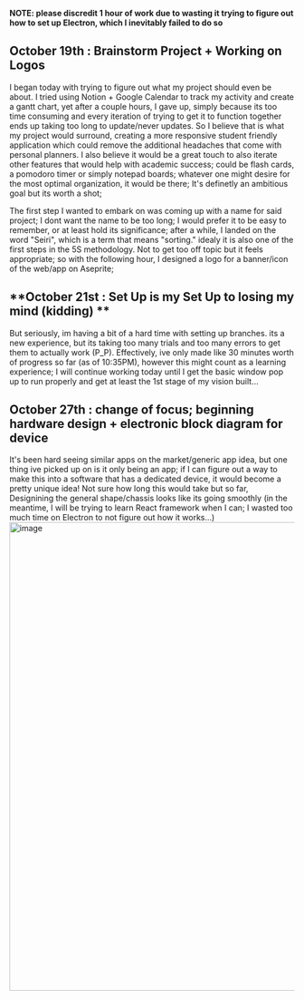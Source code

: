 **NOTE: please discredit 1 hour of work due to wasting it trying to figure out how to set up Electron, which I inevitably failed to do so**

## **October 19th : Brainstorm Project + Working on Logos**
I began today with trying to figure out what my project should even be about. I tried using Notion + Google Calendar to track my activity and create a gantt chart, yet after a couple hours, I gave up, simply because its too time consuming and every iteration of trying to get it to function together ends up taking too long to update/never updates. So I believe that is what my project would surround, creating a more responsive student friendly application which could remove the additional headaches that come with personal planners. I also believe it would be a great touch to also iterate other features that would help with academic success; could be flash cards, a pomodoro timer or simply notepad boards; whatever one might desire for the most optimal organization, it would be there; It's definetly an ambitious goal but its worth a shot;

The first step I wanted to embark on was coming up with a name for said project; I dont want the name to be too long; I would prefer it to be easy to remember, or at least hold its significance; after a while, I landed on the word "Seiri", which is a term that means "sorting." idealy it is also one of the first steps in the 5S methodology. Not to get too off topic but it feels appropriate; so with the following hour, I designed a logo for a banner/icon of the web/app on Aseprite;

## **October 21st : Set Up is my Set Up to losing my mind (kidding) **
But seriously, im having a bit of a hard time with setting up branches. its a new experience, but its taking too many trials and too many errors to get them to actually work (P_P). Effectively, ive only made like 30 minutes worth of progress so far (as of 10:35PM), however this might count as a learning experience; I will continue working today until I get the basic window pop up to run properly and get at least the 1st stage of my vision built...

## **October 27th : change of focus; beginning hardware design + electronic block diagram for device**
It's been hard seeing similar apps on the market/generic app idea, but one thing ive picked up on is it only being an app; if I can figure out a way to make this into a software that has a dedicated device, it would become a pretty unique idea! Not sure how long this would take but so far, Designining the general shape/chassis looks like its going smoothly (in the meantime, I will be trying to learn React framework when I can; I wasted too much time on Electron to not figure out how it works...)
<img width="1508" height="827" alt="image" src="https://github.com/user-attachments/assets/8f94fd11-1338-4b4f-bec7-981a5b5239dd" />
